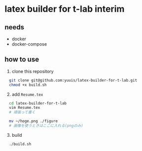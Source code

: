 # latex builder for t-lab interim

## needs
* docker
* docker-compose

## how to use
1. clone this repository
  ```sh
    git clone git@github.com:yuuis/latex-builder-for-t-lab.git
    chmod +x build.sh
  ```

2. add `Resume.tex`
  ```sh
    cd latex-builder-for-t-lab
    vim Resume.tex
    # 頑張って書く

    mv ~/hoge.png ./figure
    # 画像を使うときはここに入れる(pngのみ)
  ```

3. build
  ```sh
    ./build.sh
  ```
